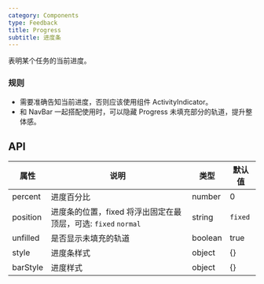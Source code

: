 ```yaml
---
category: Components
type: Feedback
title: Progress
subtitle: 进度条
---
```


表明某个任务的当前进度。

### 规则

- 需要准确告知当前进度，否则应该使用组件 ActivityIndicator。
- 和 NavBar 一起搭配使用时，可以隐藏 Progress 未填充部分的轨道，提升整体感。

## API

属性 | 说明 | 类型 | 默认值
----|-----|------|------
percent | 进度百分比 | number | 0
position | 进度条的位置，fixed 将浮出固定在最顶层，可选: `fixed` `normal` | string | `fixed`
unfilled | 是否显示未填充的轨道 | boolean | true
style | 进度条样式 | object | {}
barStyle | 进度样式 | object | {}
